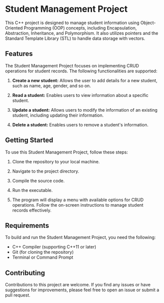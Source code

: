# Student Management Project

This C++ project is designed to manage student information using Object-Oriented Programming (OOP) concepts, including Encapsulation, Abstraction, Inheritance, and Polymorphism. It also utilizes pointers and the Standard Template Library (STL) to handle data storage with vectors.

## Features

The Student Management Project focuses on implementing CRUD operations for student records. The following functionalities are supported:

1. **Create a new student:** Allows the user to add details for a new student, such as name, age, gender, and so on.

2. **Read a student:** Enables users to view information about a specific student.

3. **Update a student:** Allows users to modify the information of an existing student, including updating their information.

4. **Delete a student:** Enables users to remove a student's information.

## Getting Started

To use this Student Management Project, follow these steps:

1. Clone the repository to your local machine.

2. Navigate to the project directory.

3. Compile the source code.

4. Run the executable.

5. The program will display a menu with available options for CRUD operations. Follow the on-screen instructions to manage student records effectively.

## Requirements

To build and run the Student Management Project, you need the following:

- C++ Compiler (supporting C++11 or later)
- Git (for cloning the repository)
- Terminal or Command Prompt

## Contributing

Contributions to this project are welcome. If you find any issues or have suggestions for improvements, please feel free to open an issue or submit a pull request.